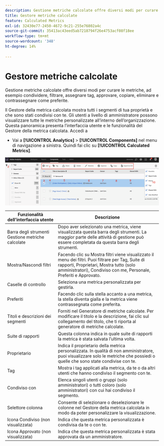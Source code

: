 ```yaml
---
description: Gestione metriche calcolate offre diversi modi per curare le metriche, ad esempio condividere, filtrare, assegnare tag, approvare, copiare, eliminare e contrassegnare come preferite.
title: Gestore metriche calcolate
feature: Calculated Metrics
exl-id: 32430e77-2450-4672-9c21-255e76802a4c
source-git-commit: 35413ac43eed5ab7218794f26e4753acf08f18ee
workflow-type: tm+mt
source-wordcount: '348'
ht-degree: 14%

---
```


# Gestore metriche calcolate

Gestione metriche calcolate offre diversi modi per curare le metriche, ad esempio condividere, filtrare, assegnare tag, approvare, copiare, eliminare e contrassegnare come preferite.

Il Gestore della metrica calcolata mostra tutti i segmenti di tua proprietà e che sono stati condivisi con te. Gli utenti a livello di amministratore possono visualizzare tutte le metriche personalizzate all’interno dell’organizzazione. Questa panoramica presenta l’interfaccia utente e le funzionalità del Gestore della metrica calcolata. Accedi a

* Vai a **[!UICONTROL Analytics]** > **[!UICONTROL Components]** nel menu di navigazione a sinistra. Quindi fai clic su **[!UICONTROL Calculated Metrics]**.

![](assets/calcmet_mgr_ui.png)

| Funzionalità dell’interfaccia utente | Descrizione |
|---|---|
| Barra degli strumenti Gestione metriche calcolate | Dopo aver selezionato una metrica, viene visualizzata questa barra degli strumenti. La maggior parte delle attività di gestione può essere completata da questa barra degli strumenti. |
| Mostra/Nascondi filtri | Facendo clic su Mostra filtri viene visualizzato il menu dei filtri. Puoi filtrare per Tag, Suite di rapporti, Proprietari, Mostra tutto (solo amministratori), Condiviso con me, Personale, Preferiti e Approvato. |
| Caselle di controllo | Seleziona una metrica personalizzata per gestirla. |
| Preferiti | Facendo clic sulla stella accanto a una metrica, la stella diventa gialla e la metrica viene contrassegnata come preferita. |
| Titoli e descrizioni dei segmenti | Forniti nel Generatore di metriche calcolate. Per modificare il titolo e la descrizione, fai clic sul collegamento del titolo, che ti riporta al generatore di metriche calcolate. |
| Suite di rapporti | Questa colonna indica in quale suite di rapporti la metrica è stata salvata l’ultima volta. |
| Proprietario | Indica il proprietario della metrica personalizzata. In qualità di non amministratore, puoi visualizzare solo le metriche che possiedi o quelle che sono state condivise con te. |
| Tag | Mostra i tag applicati alla metrica, da te o da altri utenti che hanno condiviso il segmento con te. |
| Condiviso con | Elenca singoli utenti o gruppi (solo amministratori) o tutti coloro (solo amministratori) con cui hai condiviso il segmento. |
| Selettore colonna | Consente di selezionare o deselezionare le colonne nel Gestore della metrica calcolata in modo da poter personalizzare la visualizzazione. |
| Icona Condiviso (non visualizzata) | Indica che questa metrica personalizzata è condivisa da te o con te. |
| Icona Approvato (non visualizzata) | Indica che questa metrica personalizzata è stata approvata da un amministratore. |
